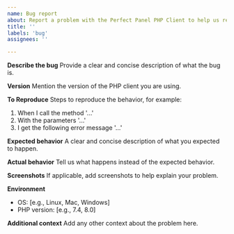 ```yaml
---
name: Bug report
about: Report a problem with the Perfect Panel PHP Client to help us resolve it faster.
title: ''
labels: 'bug'
assignees: ''

---
```


**Describe the bug**
Provide a clear and concise description of what the bug is.

**Version**
Mention the version of the PHP client you are using.

**To Reproduce**
Steps to reproduce the behavior, for example:
1. When I call the method '...'
2. With the parameters '...'
3. I get the following error message '...'

**Expected behavior**
A clear and concise description of what you expected to happen.

**Actual behavior**
Tell us what happens instead of the expected behavior.

**Screenshots**
If applicable, add screenshots to help explain your problem.

**Environment**
- OS: [e.g., Linux, Mac, Windows]
- PHP version: [e.g., 7.4, 8.0]

**Additional context**
Add any other context about the problem here.
